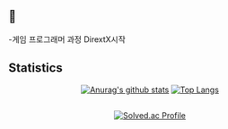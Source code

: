 <!-- statistics - username=*  -->
## 🌱

-게임 프로그래머 과정 DirextX시작

## Statistics
  <div align=center>
  
  [![Anurag's github stats](https://github-readme-stats.vercel.app/api?username=kimseonju)](https://github.com/anuraghazra/github-readme-stats)
  [![Top Langs](https://github-readme-stats.vercel.app/api/top-langs/?username=kimseonju&layout=compact)](https://github.com/anuraghazra/github-readme-stats)
  </div>

<!--



<!--
**Kimseonju/Kimseonju** is a ✨ _special_ ✨ repository because its `README.md` (this file) appears on your GitHub profile.

Here are some ideas to get you started:

- 🔭 I’m currently working on ...
- 🌱 I’m currently learning ...
- 👯 I’m looking to collaborate on ...
- 🤔 I’m looking for help with ...
- 💬 Ask me about ...
- 📫 How to reach me: ...
- 😄 Pronouns: ...
- ⚡ Fun fact: ...
-->
## 
  <div align=center>

[![Solved.ac Profile](http://mazassumnida.wtf/api/v2/generate_badge?boj=gasoul)](https://solved.ac/gasoul/)

